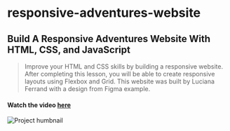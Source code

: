 # responsive-adventures-website
## Build A Responsive Adventures Website With HTML, CSS, and JavaScript

> Improve your HTML and CSS skills by building a responsive website. After completing this lesson, you will be able to create responsive layouts using Flexbox and Grid.
> This website was built by Luciana Ferrand with a design from Figma example.
#### Watch the video [here](https://youtu.be/3-t3Zmtsvb8)

![Project humbnail](/thumbnail.jpg)
